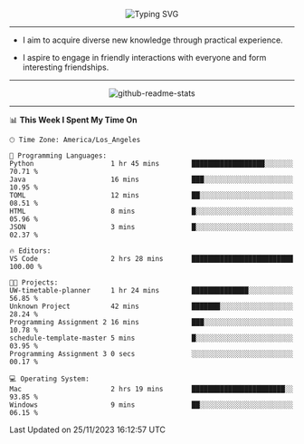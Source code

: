 <p align="center">
  <img src="https://readme-typing-svg.demolab.com?font=Fira+Code&weight=500&size=32&duration=2500&pause=1600&center=true&vCenter=true&random=false&width=1024&height=64&lines=Hi+there+%F0%9F%91%8B;I'm+delighted+you+could+make+it+here+%F0%9F%8E%89;I'm+Harry%2C+a+college+student+still+finding+my+way" alt="Typing SVG" />
</p>


---


- I aim to acquire diverse new knowledge through practical experience.

- I aspire to engage in friendly interactions with everyone and form interesting friendships.


---


<p align="center">
  <img src="https://github-readme-stats.vercel.app/api?username=Harry-Jing&show_icons=true" alt="github-readme-stats"/>
</p>


---

<!--START_SECTION:waka-->
📊 **This Week I Spent My Time On** 

```text
🕑︎ Time Zone: America/Los_Angeles

💬 Programming Languages: 
Python                   1 hr 45 mins        ██████████████████░░░░░░░   70.71 % 
Java                     16 mins             ███░░░░░░░░░░░░░░░░░░░░░░   10.95 % 
TOML                     12 mins             ██░░░░░░░░░░░░░░░░░░░░░░░   08.51 % 
HTML                     8 mins              █░░░░░░░░░░░░░░░░░░░░░░░░   05.96 % 
JSON                     3 mins              █░░░░░░░░░░░░░░░░░░░░░░░░   02.37 % 

🔥 Editors: 
VS Code                  2 hrs 28 mins       █████████████████████████   100.00 % 

🐱‍💻 Projects: 
UW-timetable-planner     1 hr 24 mins        ██████████████░░░░░░░░░░░   56.85 % 
Unknown Project          42 mins             ███████░░░░░░░░░░░░░░░░░░   28.24 % 
Programming Assignment 2 16 mins             ███░░░░░░░░░░░░░░░░░░░░░░   10.78 % 
schedule-template-master 5 mins              █░░░░░░░░░░░░░░░░░░░░░░░░   03.95 % 
Programming Assignment 3 0 secs              ░░░░░░░░░░░░░░░░░░░░░░░░░   00.17 % 

💻 Operating System: 
Mac                      2 hrs 19 mins       ███████████████████████░░   93.85 % 
Windows                  9 mins              ██░░░░░░░░░░░░░░░░░░░░░░░   06.15 % 
```


 Last Updated on 25/11/2023 16:12:57 UTC
<!--END_SECTION:waka-->

